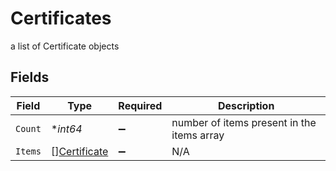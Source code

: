 # Certificates

a list of Certificate objects


## Fields

| Field                                               | Type                                                | Required                                            | Description                                         |
| --------------------------------------------------- | --------------------------------------------------- | --------------------------------------------------- | --------------------------------------------------- |
| `Count`                                             | **int64*                                            | :heavy_minus_sign:                                  | number of items present in the items array          |
| `Items`                                             | [][Certificate](../../models/shared/certificate.md) | :heavy_minus_sign:                                  | N/A                                                 |